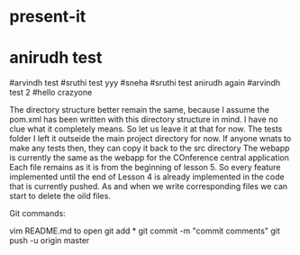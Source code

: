 # present-it
# anirudh test
#arvindh test
#sruthi test
yyy
#sneha
#sruthi test
anirudh again
#arvindh test 2
#hello crazyone

The directory structure better remain the same, because I assume the pom.xml has been written with this directory structure in mind.
I have no clue what it completely means. So let us leave it at that for now.
The tests folder I left it outseide the main project directory for now. If anyone wnats to make any tests then, they can copy it back to the src directory
The webapp is currently the same as the webapp for the COnference central application
Each file remains as it is from the beginning of lesson 5. So every feature implemented until the end of Lesson 4 is already implemented in the code that is currently pushed.
As and when we write corresponding files we can start to delete the oild files.


Git commands:

vim README.md to open 
git add *
git commit -m "commit comments"
git push -u origin master


